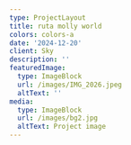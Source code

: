 ```yaml
---
type: ProjectLayout
title: ruta molly world
colors: colors-a
date: '2024-12-20'
client: Sky
description: ''
featuredImage:
  type: ImageBlock
  url: /images/IMG_2026.jpeg
  altText: ''
media:
  type: ImageBlock
  url: /images/bg2.jpg
  altText: Project image
---
```

